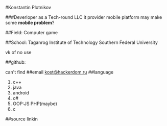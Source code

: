 #Konstantin Plotnikov

###Deverloper as a Tech-round LLC
it provider mobile platform
may make some **mobile problem**?

##Field: Computer game



##School:
Taganrog Institute of Technology Southern Federal University

 vk of no use

##github:

can't find
##email
kost@hackerdom.ru
##language
1. c++
2. java
3. android
4. c#
5. OOP:JS PHP(maybe)
4. c

##source
linkin